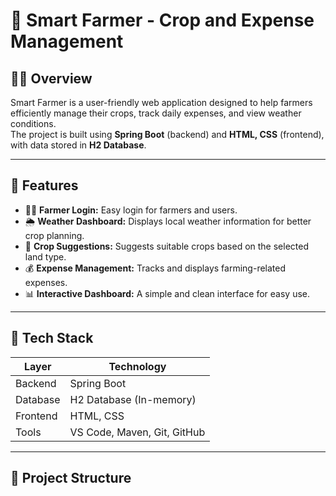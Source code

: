 # 🌾 Smart Farmer - Crop and Expense Management

## 🧑‍🌾 Overview
Smart Farmer is a user-friendly web application designed to help farmers efficiently manage their crops, track daily expenses, and view weather conditions.  
The project is built using **Spring Boot** (backend) and **HTML, CSS** (frontend), with data stored in **H2 Database**.

---

## 🚀 Features
- 👨‍🌾 **Farmer Login:** Easy login for farmers and users.  
- 🌦️ **Weather Dashboard:** Displays local weather information for better crop planning.  
- 🌱 **Crop Suggestions:** Suggests suitable crops based on the selected land type.  
- 💰 **Expense Management:** Tracks and displays farming-related expenses.  
- 📊 **Interactive Dashboard:** A simple and clean interface for easy use.

---

## 🧩 Tech Stack
| Layer | Technology |
|--------|-------------|
| Backend | Spring Boot |
| Database | H2 Database (In-memory) |
| Frontend | HTML, CSS |
| Tools | VS Code, Maven, Git, GitHub |

---

## 📂 Project Structure

